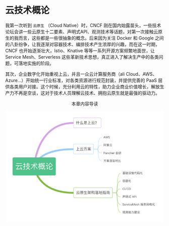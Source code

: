 # 云技术概论

我第一次听到 `云原生` （Cloud Native）时，CNCF 刚在国内始露苗头，一些技术论坛会讲一些云原生十二要素、声明式API、观测技术等话题，对第一次接触云原生的我而言，这些都是一些很抽象的概念。后来因为关注 Docker 和 Google 之间的八卦纷争，让我逐渐对容器技术、编排技术产生浓厚的兴趣，而在这一时期，CNCF 也开始逐渐壮大，Istio、Knative 等等一系列开源方案频繁地面世，让 Service Mesh、Serverless 这些革新技术思想，真正进入了解决生产中的各类问题，可落地实施的阶段。

其次，企业数字化开始重视上云，并且一众云计算服务商（ali Cloud、AWS、Azure...）开始统一行业标准，对各类资源进行规范封装，并提供完善的 PaaS 层供各类用户对接。这个时候，充分利用云的特性，助力企业商业价值增长，解放生产力不再是空谈，这对于技术人员理解云技术、拥抱云原生就是最强的驱动力。


<div  align="center">
	<p>本章内容导读</p>
	<img src="../assets/cloud-summary.png" width = "500"  align=center />
</div>


